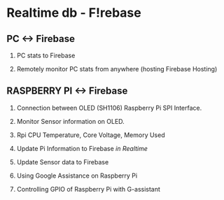 Realtime db - F!rebase
===

## PC <-> Firebase

1. PC stats to Firebase

2. Remotely monitor PC stats from anywhere (hosting Firebase Hosting)

## RASPBERRY PI <-> Firebase 

1. Connection between OLED (SH1106) Raspberry Pi SPI Interface.

2. Monitor Sensor information on OLED.

3. Rpi CPU Temperature, Core Voltage, Memory Used 

4. Update Pi Information to Firebase *in Realtime*

5. Update Sensor data to Firebase

7. Using Google Assistance on Raspberry Pi

8. Controlling GPIO of Raspberry Pi with G-assistant
